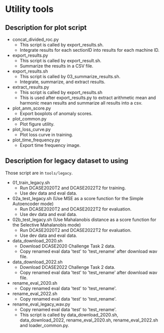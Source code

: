 # Utility tools

## Description for plot script

- concat_divided_roc.py
    - This script is called by export_results.sh.
    - Integrate results for each sectionID into results for each machine ID.
- export_results.py
    - This script is called by export_result.sh.
    - Summarize the results in a CSV file.
- export_results.sh
    - This script is called by 03_summarize_results.sh.
    - Integrate, summarize, and extract results.
- extract_results.py
    - This script is called by export_results.sh
    - This is used after export_results.py to extract arithmetic mean and harmonic mean results and summarize all results into a csv.
- plot_anm_score.py
    - Export boxplots of anomaly scores.
- plot_common.py
    - Plot figure utility.
- plot_loss_curve.py
    - Plot loss curve in training.
- plot_time_frequency.py
    - Export time frequency image.

## Description for legacy dataset to using

Those script are in `tools/legacy`. 

- 01_train_legacy.sh
    - Run DCASE2020T2 and DCASE2022T2 for training.
    - Use dev data and eval data.
- 02a_test_legacy.sh (Use MSE as a score function for the Simple Autoencoder mode)
    - Run DCASE2020T2 and DCASE2022T2 for evaluation.
    - Use dev data and eval data.
- 02b_test_legacy.sh (Use Mahalanobis distance as a score function for the Selective Mahalanobis mode)
    - Run DCASE2020T2 and DCASE2022T2 for evaluation.
    - Use dev data and eval data.
- data_download_2020.sh
    - Download DCASE2020 Challenge Task 2 data.
    - Copy renamed eval data 'test' to 'test_rename' after download wav file.
- data_download_2022.sh
    - Download DCASE2022 Challenge Task 2 data.
    - Copy renamed eval data 'test' to 'test_rename' after download wav file.
- rename_eval_2020.sh
    - Copy renamed eval data 'test' to 'test_rename'.
- rename_eval_2022.sh
    - Copy renamed eval data 'test' to 'test_rename'.
- rename_eval_legacy_wav.py
    - Copy renamed eval data 'test' to 'test_rename'.
    - This script is called by data_download_2020.sh, data_download_2022, rename_eval_2020.sh, rename_eval_2022.sh and loader_common.py.

